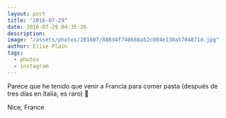 ```yaml
---
layout: post
title: "2016-07-29"
date: 2016-07-29 04:35:26
description: 
image: "/assets/photos/201607/886d4f740668a52c804e138a5704871d.jpg"
author: Elise Plain
tags: 
  - photos
  - instagram
---
```


Parece que he tenido que venir a Francia para comer pasta (después de tres días en Italia, es raro) 🍝
<p></p>
Nice, France